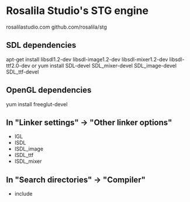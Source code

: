 Rosalila Studio's STG engine
============================
rosalilastudio.com
github.com/rosalila/stg

SDL dependencies
----------------
apt-get install libsdl1.2-dev libsdl-image1.2-dev libsdl-mixer1.2-dev libsdl-ttf2.0-dev
or
yum install SDL-devel SDL_mixer-devel SDL_image-devel SDL_ttf-devel
 
OpenGL dependencies
-------------------
yum install freeglut-devel
 
In "Linker settings" -> "Other linker options"
----------------------------------------------
*   lGL
*   lSDL
*   lSDL_image
*   lSDL_ttf
*   lSDL_mixer
 
In "Search directories" -> "Compiler"
-------------------------------------
*   include
